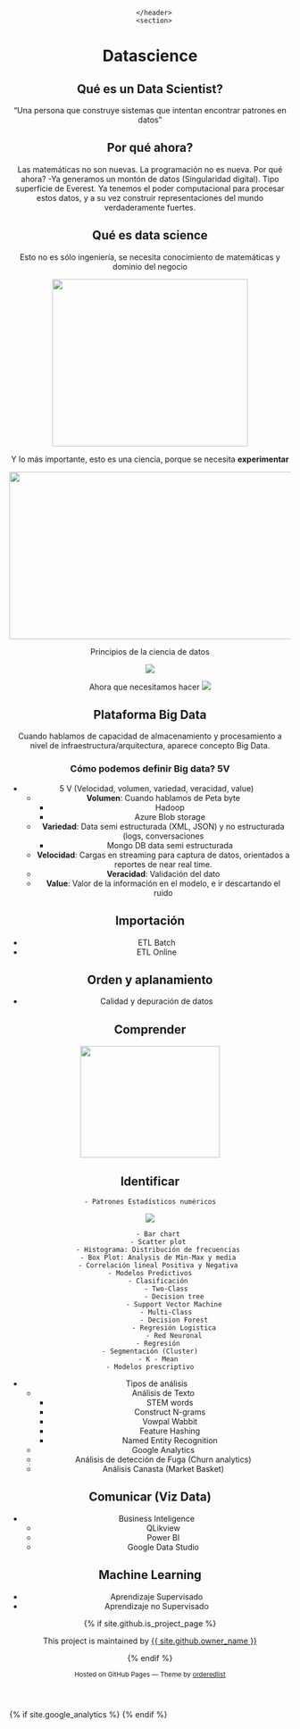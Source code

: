 
<!DOCTYPE html>
<html lang="{{ site.lang | default: "en-US" }}">
  <head>
    <meta charset="UTF-8">
    <meta http-equiv="X-UA-Compatible" content="IE=edge">
    <meta name="viewport" content="width=device-width, initial-scale=1">
    <link rel="stylesheet" href="{{ "/assets/css/style.css?v=" | append: site.github.build_revision | relative_url }}">
    <!--[if lt IE 9]>
    <script src="https://cdnjs.cloudflare.com/ajax/libs/html5shiv/3.7.3/html5shiv.min.js"></script>
    <![endif]-->
  </head>
  <body>
    <div class="wrapper">
      <header>
        
      </header>
      <section>
# Datascience
## Qué es un Data Scientist?
“Una persona que construye
sistemas que intentan
encontrar patrones en datos”

## Por qué ahora?
Las matemáticas no son nuevas. La programación no es nueva. Por qué ahora?
-Ya generamos un montón de datos (Singularidad digital). Tipo superficie de Everest. Ya tenemos el poder computacional para procesar estos datos, y a su vez construir representaciones del mundo verdaderamente fuertes.

## Qué es data science
Esto no es sólo ingeniería, se necesita conocimiento de matemáticas y dominio del negocio

<img src="https://blog.intact-systems.com/wp-content/uploads/2018/03/Technologies.png" width="350" height="300">

Y lo más importante, esto es una ciencia, porque se necesita **experimentar**

<img src="https://github.com/Mpozoc/Documentos/blob/master/Datascience/Images/experimentar.png" width="700" height="300">

Principios de la ciencia de datos

![](https://github.com/Mpozoc/Documentos/blob/master/Datascience/Images/etapas.png)

Ahora que necesitamos hacer
![](https://github.com/Mpozoc/Documentos/blob/master/Datascience/Images/pasos.png)


## Plataforma Big Data
Cuando hablamos de capacidad de almacenamiento y procesamiento a nivel de infraestructura/arquitectura, aparece concepto Big Data.  

### Cómo podemos definir Big data? 5V
- 5 V (Velocidad, volumen, variedad, veracidad, value)
	- **Volumen**: Cuando hablamos de Peta byte 
		- Hadoop
		- Azure Blob storage
	- **Variedad**: Data semi estructurada (XML, JSON) y no estructurada (logs, conversaciones
		- Mongo DB data semi estructurada
	- **Velocidad**: Cargas en streaming para captura de datos, orientados a reportes de near real time.
	- **Veracidad**: Validación del dato
	- **Value**: Valor de la información en el modelo, e ir descartando el ruido
## Importación
- ETL Batch
- ETL Online

## Orden y aplanamiento
- Calidad y depuración de datos
## Comprender

<img src="https://github.com/Mpozoc/Documentos/blob/master/Datascience/Images/etapas.png" width="250" height="200">

## Identificar
	- Patrones Estadísticos numéricos
	
![](https://github.com/Mpozoc/Documentos/blob/master/Datascience/Images/graficos.png)

		- Bar chart
		- Scatter plot
		- Histograma: Distribución de frecuencias
		- Box Plot: Analysis de Min-Max y media
		- Correlación lineal Positiva y Negativa
	- Modelos Predictivos
		- Clasificación
			- Two-Class
				- Decision tree
				- Support Vector Machine
			- Multi-Class
				- Decision Forest
				- Regresión Logistica
				- Red Neuronal
		- Regresión
	- Segmentación (Cluster)
		- K - Mean
	- Modelos prescriptivo
- Tipos de análisis
	- Análisis de Texto
		- STEM words
		- Construct N-grams
		- Vowpal  Wabbit
		- Feature Hashing
		- Named Entity Recognition
	- Google Analytics
	- Análisis de detección de Fuga (Churn analytics)
	- Análisis Canasta (Market Basket)
	

## Comunicar (Viz Data)
- Business Inteligence
	- QLikview
	- Power BI
	- Google Data Studio

## Machine Learning
- Aprendizaje Supervisado
- Aprendizaje no Supervisado

</section>
      <footer>
        {% if site.github.is_project_page %}
        <p>This project is maintained by <a href="{{ site.github.owner_url }}">{{ site.github.owner_name }}</a></p>
        {% endif %}
        <p><small>Hosted on GitHub Pages &mdash; Theme by <a href="https://github.com/orderedlist">orderedlist</a></small></p>
      </footer>
    </div>
    <script src="{{ "/assets/js/scale.fix.js" | relative_url }}"></script>
    {% if site.google_analytics %}
    <script>
      (function(i,s,o,g,r,a,m){i['GoogleAnalyticsObject']=r;i[r]=i[r]||function(){
      (i[r].q=i[r].q||[]).push(arguments)},i[r].l=1*new Date();a=s.createElement(o),
      m=s.getElementsByTagName(o)[0];a.async=1;a.src=g;m.parentNode.insertBefore(a,m)
      })(window,document,'script','https://www.google-analytics.com/analytics.js','ga');
      ga('create', '{{ site.google_analytics }}', 'auto');
      ga('send', 'pageview');
    </script>
    {% endif %}
  </body>
</html>
